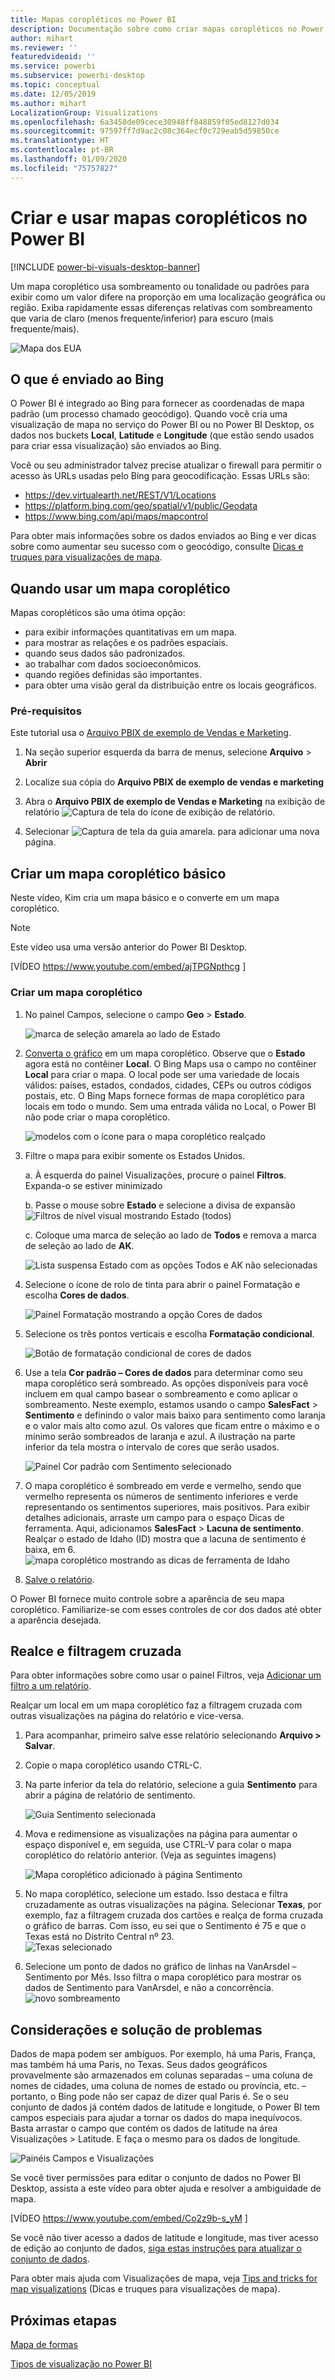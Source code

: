 ```yaml
---
title: Mapas coropléticos no Power BI
description: Documentação sobre como criar mapas coropléticos no Power BI
author: mihart
ms.reviewer: ''
featuredvideoid: ''
ms.service: powerbi
ms.subservice: powerbi-desktop
ms.topic: conceptual
ms.date: 12/05/2019
ms.author: mihart
LocalizationGroup: Visualizations
ms.openlocfilehash: 6a3458de09cece30948ff848859f05ed8127d034
ms.sourcegitcommit: 97597ff7d9ac2c08c364ecf0c729eab5d59850ce
ms.translationtype: HT
ms.contentlocale: pt-BR
ms.lasthandoff: 01/09/2020
ms.locfileid: "75757827"
---
```

# <a name="create-and-use-filled-maps-choropleth-maps-in-power-bi"></a>Criar e usar mapas coropléticos no Power BI

[!INCLUDE [power-bi-visuals-desktop-banner](../includes/power-bi-visuals-desktop-banner.md)]

Um mapa coroplético usa sombreamento ou tonalidade ou padrões para exibir como um valor difere na proporção em uma localização geográfica ou região.  Exiba rapidamente essas diferenças relativas com sombreamento que varia de claro (menos frequente/inferior) para escuro (mais frequente/mais).    

![Mapa dos EUA](media/power-bi-visualization-filled-maps-choropleths/large-map.png)

## <a name="what-is-sent-to-bing"></a>O que é enviado ao Bing
O Power BI é integrado ao Bing para fornecer as coordenadas de mapa padrão (um processo chamado geocódigo). Quando você cria uma visualização de mapa no serviço do Power BI ou no Power BI Desktop, os dados nos buckets **Local**, **Latitude** e **Longitude** (que estão sendo usados para criar essa visualização) são enviados ao Bing.

Você ou seu administrador talvez precise atualizar o firewall para permitir o acesso às URLs usadas pelo Bing para geocodificação.  Essas URLs são:
- https://dev.virtualearth.net/REST/V1/Locations    
- https://platform.bing.com/geo/spatial/v1/public/Geodata    
- https://www.bing.com/api/maps/mapcontrol

Para obter mais informações sobre os dados enviados ao Bing e ver dicas sobre como aumentar seu sucesso com o geocódigo, consulte [Dicas e truques para visualizações de mapa](power-bi-map-tips-and-tricks.md).

## <a name="when-to-use-a-filled-map"></a>Quando usar um mapa coroplético
Mapas coropléticos são uma ótima opção:

* para exibir informações quantitativas em um mapa.
* para mostrar as relações e os padrões espaciais.
* quando seus dados são padronizados.
* ao trabalhar com dados socioeconômicos.
* quando regiões definidas são importantes.
* para obter uma visão geral da distribuição entre os locais geográficos.

### <a name="prerequisites"></a>Pré-requisitos
Este tutorial usa o [Arquivo PBIX de exemplo de Vendas e Marketing](https://download.microsoft.com/download/9/7/6/9767913A-29DB-40CF-8944-9AC2BC940C53/Sales%20and%20Marketing%20Sample%20PBIX.pbix).
1. Na seção superior esquerda da barra de menus, selecione **Arquivo** > **Abrir**
   
2. Localize sua cópia do **Arquivo PBIX de exemplo de vendas e marketing**

1. Abra o **Arquivo PBIX de exemplo de Vendas e Marketing** na exibição de relatório ![Captura de tela do ícone de exibição de relatório](media/power-bi-visualization-kpi/power-bi-report-view.png).

1. Selecionar ![Captura de tela da guia amarela.](media/power-bi-visualization-kpi/power-bi-yellow-tab.png) para adicionar uma nova página.


## <a name="create-a-basic-filled-map"></a>Criar um mapa coroplético básico
Neste vídeo, Kim cria um mapa básico e o converte em um mapa coroplético.
   > [!NOTE]
   > Este vídeo usa uma versão anterior do Power BI Desktop.
   > 
   > 

[VÍDEO https://www.youtube.com/embed/ajTPGNpthcg ]

### <a name="create-a-filled-map"></a>Criar um mapa coroplético
1. No painel Campos, selecione o campo **Geo** \> **Estado**.    

   ![marca de seleção amarela ao lado de Estado](media/power-bi-visualization-filled-maps-choropleths/power-bi-state.png)
2. [Converta o gráfico](power-bi-report-change-visualization-type.md) em um mapa coroplético. Observe que o **Estado** agora está no contêiner **Local**. O Bing Maps usa o campo no contêiner **Local** para criar o mapa.  O local pode ser uma variedade de locais válidos: países, estados, condados, cidades, CEPs ou outros códigos postais, etc. O Bing Maps fornece formas de mapa coroplético para locais em todo o mundo. Sem uma entrada válida no Local, o Power BI não pode criar o mapa coroplético.  

   ![modelos com o ícone para o mapa coroplético realçado](media/power-bi-visualization-filled-maps-choropleths/img003.png)
3. Filtre o mapa para exibir somente os Estados Unidos.

   a.  À esquerda do painel Visualizações, procure o painel **Filtros**. Expanda-o se estiver minimizado

   b.  Passe o mouse sobre **Estado** e selecione a divisa de expansão  
   ![Filtros de nível visual mostrando Estado (todos)](media/power-bi-visualization-filled-maps-choropleths/img004.png)

   c.  Coloque uma marca de seleção ao lado de **Todos** e remova a marca de seleção ao lado de **AK**.

   ![Lista suspensa Estado com as opções Todos e AK não selecionadas](media/power-bi-visualization-filled-maps-choropleths/img005.png)
4. Selecione o ícone de rolo de tinta para abrir o painel Formatação e escolha **Cores de dados**.

    ![Painel Formatação mostrando a opção Cores de dados](media/power-bi-visualization-filled-maps-choropleths/power-bi-colors-data.png)

5. Selecione os três pontos verticais e escolha **Formatação condicional**.

    ![Botão de formatação condicional de cores de dados](media/power-bi-visualization-filled-maps-choropleths/power-bi-conditional.png)

6. Use a tela **Cor padrão – Cores de dados** para determinar como seu mapa coroplético será sombreado. As opções disponíveis para você incluem em qual campo basear o sombreamento e como aplicar o sombreamento. Neste exemplo, estamos usando o campo **SalesFact** > **Sentimento** e definindo o valor mais baixo para sentimento como laranja e o valor mais alto como azul. Os valores que ficam entre o máximo e o mínimo serão sombreados de laranja e azul. A ilustração na parte inferior da tela mostra o intervalo de cores que serão usados. 

    ![Painel Cor padrão com Sentimento selecionado](media/power-bi-visualization-filled-maps-choropleths/power-bi-sentiment-field.png)

7. O mapa coroplético é sombreado em verde e vermelho, sendo que vermelho representa os números de sentimento inferiores e verde representando os sentimentos superiores, mais positivos.  Para exibir detalhes adicionais, arraste um campo para o espaço Dicas de ferramenta.  Aqui, adicionamos **SalesFact** > **Lacuna de sentimento**. Realçar o estado de Idaho (ID) mostra que a lacuna de sentimento é baixa, em 6.
   ![mapa coroplético mostrando as dicas de ferramenta de Idaho](media/power-bi-visualization-filled-maps-choropleths/power-bi-idaho-filled-map.png)

10. [Salve o relatório](../service-report-save.md).

O Power BI fornece muito controle sobre a aparência de seu mapa coroplético. Familiarize-se com esses controles de cor dos dados até obter a aparência desejada. 

## <a name="highlighting-and-cross-filtering"></a>Realce e filtragem cruzada
Para obter informações sobre como usar o painel Filtros, veja [Adicionar um filtro a um relatório](../power-bi-report-add-filter.md).

Realçar um local em um mapa coroplético faz a filtragem cruzada com outras visualizações na página do relatório e vice-versa.

1. Para acompanhar, primeiro salve esse relatório selecionando **Arquivo > Salvar**. 

2. Copie o mapa coroplético usando CTRL-C.

3. Na parte inferior da tela do relatório, selecione a guia **Sentimento** para abrir a página de relatório de sentimento.

    ![Guia Sentimento selecionada](media/power-bi-visualization-filled-maps-choropleths/power-bi-sentiment-tab.png)

4. Mova e redimensione as visualizações na página para aumentar o espaço disponível e, em seguida, use CTRL-V para colar o mapa coroplético do relatório anterior. (Veja as seguintes imagens)

   ![Mapa coroplético adicionado à página Sentimento](media/power-bi-visualization-filled-maps-choropleths/power-bi-map.png)

5. No mapa coroplético, selecione um estado.  Isso destaca e filtra cruzadamente as outras visualizações na página. Selecionar **Texas**, por exemplo, faz a filtragem cruzada dos cartões e realça de forma cruzada o gráfico de barras. Com isso, eu sei que o Sentimento é 75 e que o Texas está no Distrito Central nº 23.   
   ![Texas selecionado](media/power-bi-visualization-filled-maps-choropleths/power-bi-filter.png)
2. Selecione um ponto de dados no gráfico de linhas na VanArsdel – Sentimento por Mês. Isso filtra o mapa coroplético para mostrar os dados de Sentimento para VanArsdel, e não a concorrência.  
   ![novo sombreamento](media/power-bi-visualization-filled-maps-choropleths/power-bi-vanarsdel.png)

## <a name="considerations-and-troubleshooting"></a>Considerações e solução de problemas
Dados de mapa podem ser ambíguos.  Por exemplo, há uma Paris, França, mas também há uma Paris, no Texas. Seus dados geográficos provavelmente são armazenados em colunas separadas – uma coluna de nomes de cidades, uma coluna de nomes de estado ou província, etc. – portanto, o Bing pode não ser capaz de dizer qual Paris é. Se o seu conjunto de dados já contém dados de latitude e longitude, o Power BI tem campos especiais para ajudar a tornar os dados do mapa inequívocos. Basta arrastar o campo que contém os dados de latitude na área Visualizações \> Latitude.  E faça o mesmo para os dados de longitude.    

![Painéis Campos e Visualizações](media/power-bi-visualization-filled-maps-choropleths/pbi-latitude.png)

Se você tiver permissões para editar o conjunto de dados no Power BI Desktop, assista a este vídeo para obter ajuda e resolver a ambiguidade de mapa.

[VÍDEO https://www.youtube.com/embed/Co2z9b-s_yM ]

Se você não tiver acesso a dados de latitude e longitude, mas tiver acesso de edição ao conjunto de dados, [siga estas instruções para atualizar o conjunto de dados](https://support.office.com/article/Maps-in-Power-View-8A9B2AF3-A055-4131-A327-85CC835271F7).

Para obter mais ajuda com Visualizações de mapa, veja [Tips and tricks for map visualizations](../power-bi-map-tips-and-tricks.md) (Dicas e truques para visualizações de mapa).

## <a name="next-steps"></a>Próximas etapas

[Mapa de formas](desktop-shape-map.md)

[Tipos de visualização no Power BI](power-bi-visualization-types-for-reports-and-q-and-a.md)
